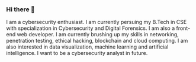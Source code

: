 ### Hi there 👋

I am a cybersecurity enthusiast. I am currently persuing my B.Tech in CSE with specialization in Cybersecurity and Digital Forensics. I am also a front-end web developer. I am currently brushing up my skills in networking, penetration testing, ethical hacking, blockchain and cloud computing. I am also interested in data visualization, machine learning and artificial intelligence. I want to be a cybersecurity analyst in future.
